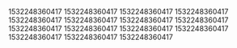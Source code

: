 1532248360417
1532248360417
1532248360417
1532248360417
1532248360417
1532248360417
1532248360417
1532248360417
1532248360417
1532248360417
1532248360417
1532248360417
1532248360417
1532248360417
1532248360417
